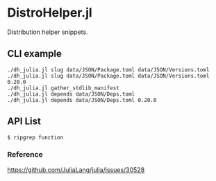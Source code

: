 DistroHelper.jl
===

Distribution helper snippets.

## CLI example

```
./dh_julia.jl slug data/JSON/Package.toml data/JSON/Versions.toml
./dh_julia.jl slug data/JSON/Package.toml data/JSON/Versions.toml 0.20.0
./dh_julia.jl gather_stdlib_manifest
./dh_julia.jl depends data/JSON/Deps.toml
./dh_julia.jl depends data/JSON/Deps.toml 0.20.0
```

## API List

```
$ ripgrep function
```

### Reference

https://github.com/JuliaLang/julia/issues/30528
